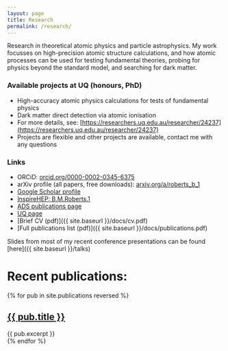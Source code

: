 ```yaml
---
layout: page
title: Research
permalink: /research/
---
```


Research in theoretical atomic physics and particle astrophysics. My work focusses on high-precision atomic structure calculations, and how atomic processes can be used for testing fundamental theories, probing for physics beyond the standard model, and searching for dark matter.

### Available projects at UQ (honours, PhD)
 * High-accuracy atomic physics calculations for tests of fundamental physics
 * Dark matter direct detection via atomic ionisation
 * For more details, see: [https://researchers.uq.edu.au/researcher/24237](https://researchers.uq.edu.au/researcher/24237)
 * Projects are flexible and other projects are available, contact me with any questions


### Links
 * ORCiD: [orcid.org/0000-0002-0345-6375](https://orcid.org/0000-0002-0345-6375)
 * arXiv profile (all papers, free downloads): [arxiv.org/a/roberts_b_1](https://arxiv.org/a/roberts_b_1.html)
 * [Google Scholar profile](https://scholar.google.com.au/citations?user=5i5bTuwAAAAJ)
 * [InspireHEP: B.M.Roberts.1](http://inspirehep.net/author/profile/B.M.Roberts.1)
 * [ADS publications page](https://ui.adsabs.harvard.edu/public-libraries/vWzKbWxgTBqzF8vVh78nAQ)
 * [UQ page](https://researchers.uq.edu.au/researcher/24237)
 * [Brief CV (pdf)]({{ site.baseurl }}/docs/cv.pdf)
 * [Full publications list (pdf)]({{ site.baseurl }}/docs/publications.pdf)


Slides from most of my recent conference presentations can be found [here]({{ site.baseurl }}/talks)

# Recent publications:

 {% for pub in site.publications reversed %}
 <article class="post">

   <h1><a href="{{ site.baseurl }}{{ pub.url }}">{{ pub.title }}</a></h1>
   <div class="entry">
     {{ pub.excerpt }}
   </div>

 </article>
 {% endfor %}
